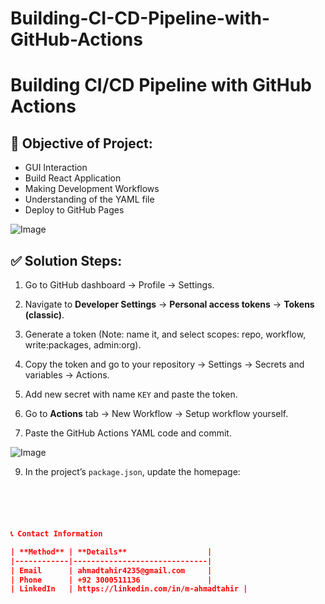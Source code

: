 # Building-CI-CD-Pipeline-with-GitHub-Actions
# Building CI/CD Pipeline with GitHub Actions

## 🎯 Objective of Project:
- GUI Interaction
- Build React Application
- Making Development Workflows
- Understanding of the YAML file
- Deploy to GitHub Pages


![Image](https://github.com/user-attachments/assets/c9e6094e-9f8d-41b9-9e26-79121b826e5c)

## ✅ Solution Steps:

1. Go to GitHub dashboard → Profile → Settings.
2. Navigate to **Developer Settings** → **Personal access tokens** → **Tokens (classic)**.
3. Generate a token (Note: name it, and select scopes: repo, workflow, write:packages, admin:org).
4. Copy the token and go to your repository → Settings → Secrets and variables → Actions.
5. Add new secret with name `KEY` and paste the token.

6. Go to **Actions** tab → New Workflow → Setup workflow yourself.
7. Paste the GitHub Actions YAML code and commit.

![Image](https://github.com/user-attachments/assets/2540e3f8-bbb2-4842-927d-323e0441774a)

9. In the project’s `package.json`, update the homepage:
```json





📞 Contact Information

| **Method** | **Details**                  |
|------------|------------------------------|
| Email      | ahmadtahir4235@gmail.com     |
| Phone      | +92 3000511136               |
| LinkedIn   | https://linkedin.com/in/m-ahmadtahir |
